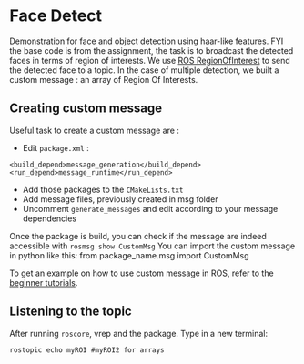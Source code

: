 # Face Detect

Demonstration for face and object detection using haar-like features. 
FYI the base code is from the assignment, the task is to broadcast the detected faces in terms of region of interests. 
We use [ROS RegionOfInterest](http://docs.ros.org/jade/api/sensor_msgs/html/msg/RegionOfInterest.html) to send the detected face to a topic.
In the case of multiple detection, we built a custom message : an array of Region Of Interests.

## Creating custom message

Useful task to create a custom message are : 
* Edit `package.xml` :
```
<build_depend>message_generation</build_depend>
<run_depend>message_runtime</run_depend>
```
* Add those packages to the `CMakeLists.txt`
* Add message files, previously created in msg folder
* Uncomment `generate_messages` and edit according to your message dependencies

Once the package is build, you can check if the message are indeed accessible with `rosmsg show CustomMsg`
You can import the custom message in python like this: from package_name.msg import CustomMsg

To get an example on how to use custom message in ROS, refer to the [beginner tutorials](http://wiki.ros.org/ROS/Tutorials/CreatingMsgAndSrv).

## Listening to the topic 

After running `roscore`, vrep and the package. Type in a new terminal:

```
rostopic echo myROI #myROI2 for arrays
```